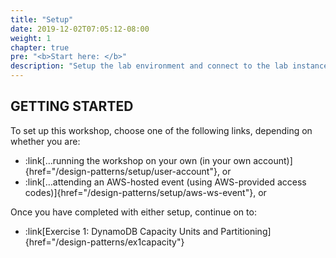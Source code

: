 ```yaml
---
title: "Setup"
date: 2019-12-02T07:05:12-08:00
weight: 1
chapter: true
pre: "<b>Start here: </b>"
description: "Setup the lab environment and connect to the lab instance on Amazon EC2."
---
```


## GETTING STARTED

To set up this workshop, choose one of the following links, depending on whether you are:
- :link[…running the workshop on your own (in your own account)]{href="/design-patterns/setup/user-account"}, or
- :link[…attending an AWS-hosted event (using AWS-provided access codes)]{href="/design-patterns/setup/aws-ws-event"}, or

Once you have completed with either setup, continue on to:
- :link[Exercise 1: DynamoDB Capacity Units and Partitioning]{href="/design-patterns/ex1capacity"}
